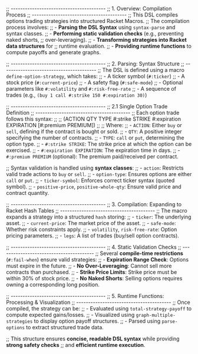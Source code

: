 ;; ----------------------------------------
;; 1. Overview: Compilation Process
;; ----------------------------------------
;; This DSL compiles options trading strategies into structured Racket Macros.
;; The compilation process involves:
;; - **Parsing the DSL Syntax** using `syntax-parse` and syntax classes.
;; - **Performing static validation checks** (e.g., preventing naked shorts,
;; over-leveraging).
;; - **Transforming strategies into Racket data structures** for
;; runtime evaluation.
;; - **Providing runtime functions** to compute payoffs and generate graphs.

;; ----------------------------------------
;; 2. Parsing: Syntax Structure
;; ----------------------------------------
;; The DSL is defined using a macro `define-option-strategy`, which takes:
;; - A ticker symbol (`#:ticker`)
;; - A stock price (`#:current-price`)
;; - A safety flag (`#:safe-mode`)
;; - Optional parameters like `#:volatility` and `#:risk-free-rate`
;; - A sequence of trades (e.g., `(buy 1 call #:strike 150 #:expiration 30)`)

;; ----------------------------------------
;; 2.1 Single Option Trade Definition
;; ----------------------------------------
;; Each option trade follows this syntax:
;;
;; (ACTION QTY TYPE #:strike STRIKE #:expiration EXPIRATION [#:premium PREMIUM])
;;
;; Where:
;; - `ACTION`: Either `buy` or `sell`, defining if the contract is bought or sold.
;; - `QTY`: A positive integer specifying the number of contracts.
;; - `TYPE`: `call` or `put`, determining the option type.
;; - `#:strike STRIKE`: The strike price at which the option can be exercised.
;; - `#:expiration EXPIRATION`: The expiration time in days.
;; - `#:premium PREMIUM` (optional): The premium paid/received per contract.

;; Syntax validation is handled using **syntax classes**:
;; - `action`: Restricts valid trade actions to `buy` or `sell`.
;; - `option-type`: Ensures options are either `call` or `put`.
;; - `ticker-symbol`: Enforces correct ticker syntax (quoted symbol).
;; - `positive-price`, `positive-whole-qty`: Ensure valid price and contract quantity.

;; ----------------------------------------
;; 3. Compilation: Expanding to Racket Hash Tables
;; ----------------------------------------
;; The macro expands a strategy into a structured `hash` storing:
;; - `ticker`: The underlying asset.
;; - `current-price`: The market price of the asset.
;; - `safe-mode`: Whether risk constraints apply.
;; - `volatility`, `risk-free-rate`: Option pricing parameters.
;; - `legs`: A list of trades (buy/sell option contracts).

;; ----------------------------------------
;; 4. Static Validation Checks
;; ----------------------------------------
;; Several **compile-time restrictions** (`#:fail-when`) ensure valid strategies:
;; - **Expiration Range Check**: Options must expire in the future.
;; - **No Over-Leveraging**: Cannot sell more contracts than purchased.
;; - **Strike Price Limits**: Strike price must be within 30% of stock price.
;; - **No Naked Shorts**: Selling options requires owning a corresponding long position.

;; ----------------------------------------
;; 5. Runtime Functions: Processing & Visualization
;; ----------------------------------------
;; Once compiled, the strategy can be:
;; - Evaluated using `total-strategy-payoff` to compute expected gains/losses.
;; - Visualized using `graph-multiple-strategies` to display option payoff structures.
;; - Parsed using `parse-options` to extract structured trade data.

;; This structure ensures **concise, readable DSL syntax** while providing **strong safety checks**
;; and **efficient runtime execution**.
